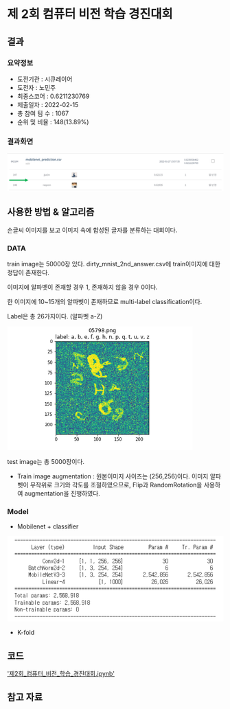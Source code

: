 # 제 2회 컴퓨터 비전 학습 경진대회

## 결과

### 요약정보

- 도전기관 : 시큐레이어
- 도전자 : 노민주
- 최종스코어 : 0.6211230769
- 제출일자 : 2022-02-15
- 총 참여 팀 수 : 1067
- 순위 및 비율 : 148(13.89%)

### 결과화면

![leaderboard](./img/leaderboard.png)

## 사용한 방법 & 알고리즘

손글씨 이미지를 보고 이미지 속에 합성된 글자를 분류하는 대회이다.

### DATA

train image는 50000장 있다. dirty_mnist_2nd_answer.csv에 train이미지에 대한 정답이 존재한다. 

이미지에 알파벳이 존재할 경우 1, 존재하지 않을 경우 0이다.

한 이미지에 10~15개의 알파벳이 존재하므로 multi-label classification이다.

Label은 총 26가지이다. (알파벳 a-Z)

![train_data_example](./img/train_example.png)

test image는 총 5000장이다.

- Train image augmentation : 원본이미지 사이즈는 (256,256)이다. 이미지 알파벳이 무작위로 크기와 각도를 조절하였으므로, Flip과 RandomRotation을 사용하여 augmentation을 진행하였다.

### Model
- Mobilenet + classifier

![model_img](./img/model_img.PNG)

- K-fold



## 코드
['제2회_컴퓨터_비전_학습_경진대회.ipynb'](./제2회_컴퓨터_비전_학습_경진대회.ipynb)

## 참고 자료

